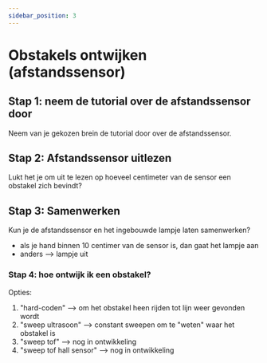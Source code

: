 ```yaml
---
sidebar_position: 3
---
```


# Obstakels ontwijken (afstandssensor)

## Stap 1: neem de tutorial over de afstandssensor door
Neem van je gekozen brein de tutorial door over de afstandssensor.

## Stap 2: Afstandssensor uitlezen
Lukt het je om uit te lezen op hoeveel centimeter van de sensor een obstakel zich bevindt?

## Stap 3: Samenwerken
Kun je de afstandssensor en het ingebouwde lampje laten samenwerken?
- als je hand binnen 10 centimer van de sensor is, dan gaat het lampje aan
- anders --> lampje uit

### Stap 4: hoe ontwijk ik een obstakel?
Opties:
1. "hard-coden" --> om het obstakel heen rijden tot lijn weer gevonden wordt
2. "sweep ultrasoon" --> constant sweepen om te "weten" waar het obstakel is
3. "sweep tof" --> nog in ontwikkeling
4. "sweep tof hall sensor" --> nog in ontwikkeling








